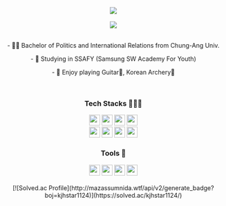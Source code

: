 <div align="center">
<img src="https://capsule-render.vercel.app/api?type=transparent&color=timeAuto&height=100&section=header&text=Joopy-KR&fontSize=80" />
</div>

<br>

<div align="center">
<a href="https://www.instagram.com/kj_hyung/" target="_blank"><img src="https://img.shields.io/badge/Instagram-E4405F?style=flat-square&logo=Instagram&logoColor=white"/></a>
</div>

<div align="center">
    <br>
    <p>- 👨‍🎓 Bachelor of Politics and International Relations from Chung-Ang Univ.</p>
    <p>- 📖 Studying in SSAFY (Samsung SW Academy For Youth)</p>
    <p>- 🎈 Enjoy playing Guitar🎸, Korean Archery🏹</p>
</div>

<br>

<div align="center">
<h3>Tech Stacks 🧑🏻‍💻</h3>
<img src="https://img.shields.io/badge/Python-3776AB?style=flat-square&logo=Python&logoColor=white" height="25"/></a>
<img src="https://img.shields.io/badge/Django-092E20?style=flat-square&logo=django&logoColor=white" height="25"/></a>
<img src="https://img.shields.io/badge/SQLite-003B57?style=flat-square&logo=sqlite&logoColor=white" height="25"/></a>
<img src="https://img.shields.io/badge/Javascript-F7DF1E?style=flat-square&logo=javascript&logoColor=white" height="25"/></a>
<br>
<img src="https://img.shields.io/badge/Vue3-4FC08D?style=flat-square&logo=vuedotjs&logoColor=white" height="25"/></a>
<img src="https://img.shields.io/badge/Node.js-339933?style=flat-square&logo=nodedotjs&logoColor=white" height="25"/></a>
<img src="https://img.shields.io/badge/html5-E34F26?style=flat-square&logo=html5&logoColor=white" height="25"/></a>
<img src="https://img.shields.io/badge/css3-1572B6?style=flat-square&logo=css3&logoColor=white" height="25"/></a>
</div>

<div align="center">
<h3>Tools 🔧</h3>
<img src="https://img.shields.io/badge/Git-F05032?style=flat-square&logo=git&logoColor=white" height="25"/></a>
<img src="https://img.shields.io/badge/Visual%20Studio%20Code-007ACC?style=flat-square&logo=visualstudiocode&logoColor=white" height="25"/></a>
<img src="https://img.shields.io/badge/pycharm-006600?style=flat-square&logo=pycharm&logoColor=white" height="25"/></a>
<img src="https://img.shields.io/badge/Amazon%20Ec2-FF9900?style=flat-square&logo=amazonec2&logoColor=white" height="25"/></a>
</div>

<br>
<div align="center">
[![Solved.ac Profile](http://mazassumnida.wtf/api/v2/generate_badge?boj=kjhstar1124)](https://solved.ac/kjhstar1124/)
</div>
